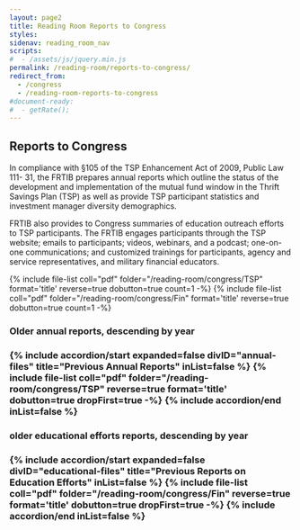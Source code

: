 ```yaml
---
layout: page2
title: Reading Room Reports to Congress
styles:
sidenav: reading_room_nav
scripts:
#  - /assets/js/jquery.min.js
permalink: /reading-room/reports-to-congress/
redirect_from:
  - /congress
  - /reading-room-reports-to-congress
#document-ready:
#  - getRate();
---
```


## Reports to Congress

In compliance with §105 of the TSP Enhancement Act of 2009, Public Law 111- 31, the FRTIB prepares annual reports which outline the status of the development and implementation of the mutual fund window in the Thrift Savings Plan (TSP) as well as provide TSP participant statistics and investment manager diversity demographics.

FRTIB also provides to Congress summaries of education outreach efforts to TSP participants.  The FRTIB engages participants through the TSP website; emails to participants; videos, webinars, and a podcast; one-on-one communications; and customized trainings for participants, agency and service representatives, and military financial educators.

{% include file-list coll="pdf" folder="/reading-room/congress/TSP" format='title' reverse=true dobutton=true count=1 -%}
{% include file-list coll="pdf" folder="/reading-room/congress/Fin" format='title' reverse=true dobutton=true count=1 -%}


<h3 class="usa-sr-only">Older annual reports, descending by year<h3>
<div class="usa-accordion">
{% include accordion/start expanded=false divID="annual-files" title="Previous Annual Reports" inList=false %}
{% include file-list coll="pdf" folder="/reading-room/congress/TSP" reverse=true format='title' dobutton=true dropFirst=true -%}
{% include accordion/end  inList=false %}
</div>

<h3 class="usa-sr-only">older educational efforts reports, descending by year<h3>
<div class="usa-accordion">
{% include accordion/start expanded=false divID="educational-files" title="Previous Reports on Education Efforts" inList=false %}
{% include file-list coll="pdf" folder="/reading-room/congress/Fin" reverse=true format='title' dobutton=true dropFirst=true -%}
{% include accordion/end  inList=false %}
</div>

<!-- CONTENT END -->
